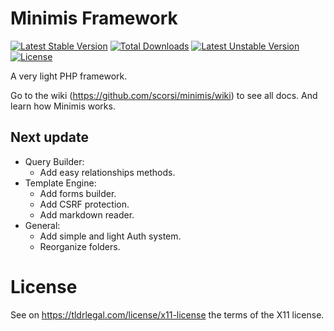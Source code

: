 # Minimis Framework

[![Latest Stable Version](https://poser.pugx.org/scorsi/minimis/v/stable)](https://packagist.org/packages/scorsi/minimis)
[![Total Downloads](https://poser.pugx.org/scorsi/minimis/downloads)](https://packagist.org/packages/scorsi/minimis)
[![Latest Unstable Version](https://poser.pugx.org/scorsi/minimis/v/unstable)](https://packagist.org/packages/scorsi/minimis)
[![License](https://poser.pugx.org/scorsi/minimis/license)](https://packagist.org/packages/scorsi/minimis)

A very light PHP framework.

Go to the wiki (https://github.com/scorsi/minimis/wiki) to see all docs. And learn how Minimis works.

## Next update
- Query Builder:
  - Add easy relationships methods.
- Template Engine:
  - Add forms builder.
  - Add CSRF protection.
  - Add markdown reader.
- General:
  - Add simple and light Auth system.
  - Reorganize folders.

# License

See on https://tldrlegal.com/license/x11-license the terms of the X11 license.

